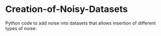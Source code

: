 # Creation-of-Noisy-Datasets
Python code to add noise into datasets that allows insertion of different types of noise: 
